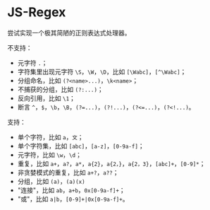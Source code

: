# JS-Regex

尝试实现一个极其简陋的正则表达式处理器。

不支持：

- 元字符 `.`；
- 字符集里出现元字符 `\S`，`\W`，`\D`，比如 `[\Wabc]`，`[^\Wabc]`；
- 分组命名，比如 `(?<name>...)`，`\k<name>`；
- 不捕获的分组，比如 `(?:...)`；
- 反向引用，比如 `\1`；
- 断言 `^`，`$`，`\b`，`\B`，`(?=...)`，`(?!...)`，`(?<=...)`，`(?<!...)`。

支持：

- 单个字符，比如 `a`，`文`；
- 单个字符集，比如 `[abc]`，`[a-z]`，`[0-9a-f]`；
- 元字符，比如 `\w`，`\d`；
- 重复，比如 `a+`，`a?`，`a*`，`a{2}`，`a{2，}`，`a{2，3}`，`[abc]+`，`[0-9]*`；
- 非贪婪模式的重复，比如 `a+?`，`a??`；
- 分组，比如 `(a)`，`(a)(x)`
- "连接"，比如 `ab`，`a+b`，`0x[0-9a-f]+`；
- "或"，比如 `a|b`，`[0-9]+|0x[0-9a-f]+`。
